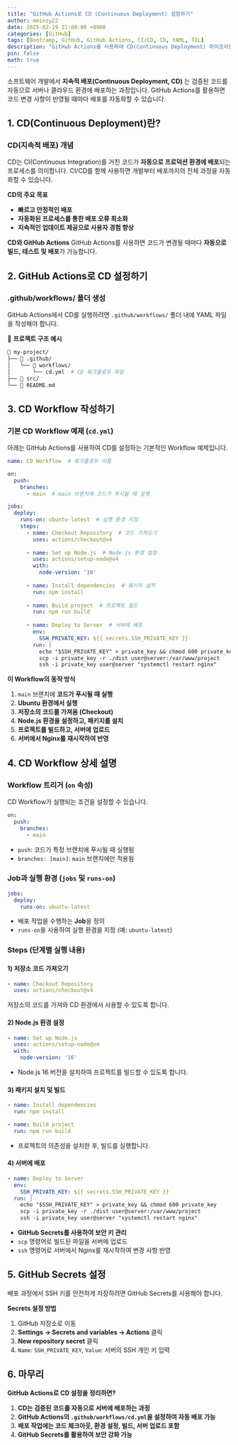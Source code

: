 ```yaml
---
title: "GitHub Actions로 CD (Continuous Deployment) 설정하기"
author: mminzy22
date: 2025-02-19 21:00:00 +0900
categories: [GitHub]
tags: [Bootcamp, GitHub, GitHub Actions, CI/CD, CD, YAML, TIL]
description: "GitHub Actions를 사용하여 CD(Continuous Deployment) 파이프라인을 구축하는 방법을 상세히 설명"
pin: false
math: true
---
```



소프트웨어 개발에서 **지속적 배포(Continuous Deployment, CD)** 는 검증된 코드를 자동으로 서버나 클라우드 환경에 배포하는 과정입니다. GitHub Actions를 활용하면 코드 변경 사항이 반영될 때마다 배포를 자동화할 수 있습니다.


## 1. CD(Continuous Deployment)란?

### **CD(지속적 배포) 개념**
CD는 CI(Continuous Integration)를 거친 코드가 **자동으로 프로덕션 환경에 배포**되는 프로세스를 의미합니다. CI/CD를 함께 사용하면 개발부터 배포까지의 전체 과정을 자동화할 수 있습니다.

**CD의 주요 목표**
- **빠르고 안정적인 배포**
- **자동화된 프로세스를 통한 배포 오류 최소화**
- **지속적인 업데이트 제공으로 사용자 경험 향상**

**CD와 GitHub Actions**
GitHub Actions를 사용하면 코드가 변경될 때마다 **자동으로 빌드, 테스트 및 배포**가 가능합니다.


## 2. GitHub Actions로 CD 설정하기

### **.github/workflows/ 폴더 생성**
GitHub Actions에서 CD를 실행하려면 `.github/workflows/` 폴더 내에 YAML 파일을 작성해야 합니다.

📁 **프로젝트 구조 예시**

```bash
📂 my-project/
├── 📂 .github/
│   └── 📂 workflows/
│       └── cd.yml  # CD 워크플로우 파일
├── 📂 src/
└── 📄 README.md
```


## 3. CD Workflow 작성하기

### **기본 CD Workflow 예제 (`cd.yml`)**
아래는 GitHub Actions를 사용하여 CD를 설정하는 기본적인 Workflow 예제입니다.

```yaml
name: CD Workflow  # 워크플로우 이름

on:
  push:
    branches:
      - main  # main 브랜치에 코드가 푸시될 때 실행

jobs:
  deploy:
    runs-on: ubuntu-latest  # 실행 환경 지정
    steps:
      - name: Checkout Repository  # 코드 가져오기
        uses: actions/checkout@v4
      
      - name: Set up Node.js  # Node.js 환경 설정
        uses: actions/setup-node@v4
        with:
          node-version: '16'
      
      - name: Install dependencies  # 패키지 설치
        run: npm install
      
      - name: Build project  # 프로젝트 빌드
        run: npm run build
      
      - name: Deploy to Server  # 서버에 배포
        env:
          SSH_PRIVATE_KEY: ${{ secrets.SSH_PRIVATE_KEY }}
        run: |
          echo "$SSH_PRIVATE_KEY" > private_key && chmod 600 private_key
          scp -i private_key -r ./dist user@server:/var/www/project
          ssh -i private_key user@server "systemctl restart nginx"
```

**이 Workflow의 동작 방식**
1. `main` 브랜치에 **코드가 푸시될 때 실행**
2. **Ubuntu 환경에서 실행**
3. **저장소의 코드를 가져옴 (Checkout)**
4. **Node.js 환경을 설정하고, 패키지를 설치**
5. **프로젝트를 빌드하고, 서버에 업로드**
6. **서버에서 Nginx를 재시작하여 반영**


## 4. CD Workflow 상세 설명

### **Workflow 트리거 (`on` 속성)**
CD Workflow가 실행되는 조건을 설정할 수 있습니다.

```yaml
on:
  push:
    branches:
      - main
```

- `push`: 코드가 특정 브랜치에 푸시될 때 실행됨
- `branches: [main]`: `main` 브랜치에만 적용됨

### **Job과 실행 환경 (`jobs` 및 `runs-on`)**

```yaml
jobs:
  deploy:
    runs-on: ubuntu-latest
```

- 배포 작업을 수행하는 **Job**을 정의
- `runs-on`을 사용하여 실행 환경을 지정 (예: `ubuntu-latest`)

### **Steps (단계별 실행 내용)**
#### 1) **저장소 코드 가져오기**

```yaml
- name: Checkout Repository
  uses: actions/checkout@v4
```

저장소의 코드를 가져와 CD 환경에서 사용할 수 있도록 합니다.

#### 2) **Node.js 환경 설정**

```yaml
- name: Set up Node.js
  uses: actions/setup-node@v4
  with:
    node-version: '16'
```

- Node.js 16 버전을 설치하여 프로젝트를 빌드할 수 있도록 합니다.

#### 3) **패키지 설치 및 빌드**

```yaml
- name: Install dependencies
  run: npm install

- name: Build project
  run: npm run build
```

- 프로젝트의 의존성을 설치한 후, 빌드를 실행합니다.

#### 4) **서버에 배포**

```yaml
- name: Deploy to Server
  env:
    SSH_PRIVATE_KEY: ${{ secrets.SSH_PRIVATE_KEY }}
  run: |
    echo "$SSH_PRIVATE_KEY" > private_key && chmod 600 private_key
    scp -i private_key -r ./dist user@server:/var/www/project
    ssh -i private_key user@server "systemctl restart nginx"
```

- **GitHub Secrets를 사용하여 보안 키 관리**
- `scp` 명령어로 빌드된 파일을 서버에 업로드
- `ssh` 명령어로 서버에서 Nginx를 재시작하여 변경 사항 반영


## 5. GitHub Secrets 설정
배포 과정에서 SSH 키를 안전하게 저장하려면 GitHub Secrets를 사용해야 합니다.

**Secrets 설정 방법**
1. GitHub 저장소로 이동
2. **Settings → Secrets and variables → Actions** 클릭
3. **New repository secret** 클릭
4. `Name`: `SSH_PRIVATE_KEY`, `Value`: 서버의 SSH 개인 키 입력


## 6. 마무리

**GitHub Actions로 CD 설정을 정리하면?**
1. **CD는 검증된 코드를 자동으로 서버에 배포하는 과정**
2. **GitHub Actions의 `.github/workflows/cd.yml`을 설정하여 자동 배포 가능**
3. **배포 작업에는 코드 체크아웃, 환경 설정, 빌드, 서버 업로드 포함**
4. **GitHub Secrets를 활용하여 보안 강화 가능**

